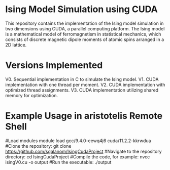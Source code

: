 # Ising Model Simulation using CUDA
This repository contains the implementation of the Ising model simulation in two dimensions using CUDA, a parallel computing platform. The Ising model is a mathematical model of ferromagnetism in statistical mechanics, which consists of discrete magnetic dipole moments of atomic spins arranged in a 2D lattice.

# Versions Implemented
V0. Sequential implementation in C to simulate the Ising model.
V1. CUDA implementation with one thread per moment.
V2. CUDA implementation with optimized thread assignments.
V3. CUDA implementation utilizing shared memory for optimization.

# Example Usage in aristotelis Remote Shell
#Load modules
module load gcc/9.4.0-eewq4j6 cuda/11.2.2-kkrwdua
#Clone the repository:
git clone https://github.com/sgalanom/IsingCudaProject
#Navigate to the repository directory:
cd IsingCudaProject
#Compile the code, for example:
nvcc isingV0.cu -o output
#Run the executable:
./output
